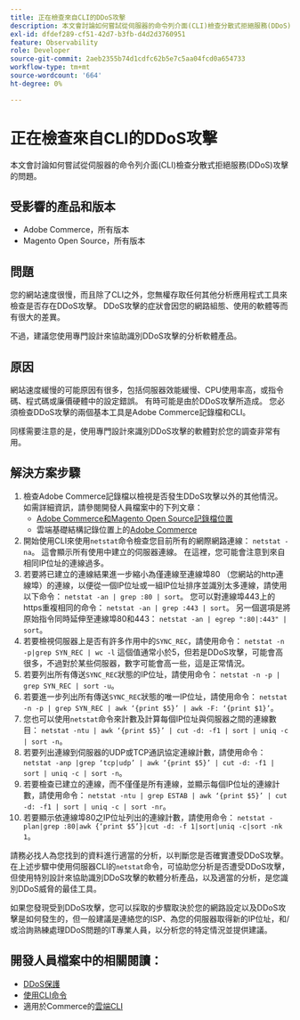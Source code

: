 ```yaml
---
title: 正在檢查來自CLI的DDoS攻擊
description: 本文會討論如何嘗試從伺服器的命令列介面(CLI)檢查分散式拒絕服務(DDoS)攻擊的問題。
exl-id: dfdef289-cf51-42d7-b3fb-d4d2d3760951
feature: Observability
role: Developer
source-git-commit: 2aeb2355b74d1cdfc62b5e7c5aa04fcd0a654733
workflow-type: tm+mt
source-wordcount: '664'
ht-degree: 0%

---
```


# 正在檢查來自CLI的DDoS攻擊

本文會討論如何嘗試從伺服器的命令列介面(CLI)檢查分散式拒絕服務(DDoS)攻擊的問題。

## 受影響的產品和版本

* Adobe Commerce，所有版本
* Magento Open Source，所有版本

## 問題

您的網站速度很慢，而且除了CLI之外，您無權存取任何其他分析應用程式工具來檢查是否存在DDoS攻擊。 DDoS攻擊的症狀會因您的網路組態、使用的軟體等而有很大的差異。

不過，建議您使用專門設計來協助識別DDoS攻擊的分析軟體產品。

## 原因

網站速度緩慢的可能原因有很多，包括伺服器效能緩慢、CPU使用率高，或指令碼、程式碼或廉價硬體中的設定錯誤。 有時可能是由於DDoS攻擊所造成。 您必須檢查DDoS攻擊的兩個基本工具是Adobe Commerce記錄檔和CLI。

同樣需要注意的是，使用專門設計來識別DDoS攻擊的軟體對於您的調查非常有用。

## 解決方案步驟

1. 檢查Adobe Commerce記錄檔以檢視是否發生DDoS攻擊以外的其他情況。 如需詳細資訊，請參閱開發人員檔案中的下列文章：
   * [Adobe Commerce和Magento Open Source記錄檔位置](https://experienceleague.adobe.com/zh-hant/docs/commerce-operations/configuration-guide/cli/enable-logging)
   * 雲端基礎結構記錄位置上的[Adobe Commerce](https://experienceleague.adobe.com/zh-hant/docs/commerce-cloud-service/user-guide/develop/test/log-locations)
1. 開始使用CLI來使用`netstat`命令檢查您目前所有的網際網路連線： `netstat -na`。 這會顯示所有使用中建立的伺服器連線。 在這裡，您可能會注意到來自相同IP位址的連線過多。
1. 若要將已建立的連線結果進一步縮小為僅連線至連線埠80 （您網站的http連線埠）的連線，以便從一個IP位址或一組IP位址排序並識別太多連線，請使用以下命令： `netstat -an | grep :80 | sort`。 您可以對連線埠443上的https重複相同的命令： `netstat -an | grep :443 | sort`。 另一個選項是將原始指令同時延伸至連線埠80和443： `netstat -an | egrep ":80|:443" | sort`。
1. 若要檢視伺服器上是否有許多作用中的`SYNC_REC`，請使用命令：     `netstat -n -p|grep SYN_REC | wc -l`     這個值通常小於5，但若是DDoS攻擊，可能會高很多，不過對於某些伺服器，數字可能會高一些，這是正常情況。
1. 若要列出所有傳送`SYNC_REC`狀態的IP位址，請使用命令： `netstat -n -p | grep SYN_REC | sort -u`。
1. 若要進一步列出所有傳送`SYNC_REC`狀態的唯一IP位址，請使用命令： `netstat -n -p | grep SYN_REC | awk ‘{print $5}’ | awk -F: ‘{print $1}’`。
1. 您也可以使用`netstat`命令來計數及計算每個IP位址與伺服器之間的連線數目： `netstat -ntu | awk ‘{print $5}’ | cut -d: -f1 | sort | uniq -c | sort -n`。
1. 若要列出連線到伺服器的UDP或TCP通訊協定連線計數，請使用命令： `netstat -anp |grep ‘tcp|udp’ | awk ‘{print $5}’ | cut -d: -f1 | sort | uniq -c | sort -n`。
1. 若要檢查已建立的連線，而不僅僅是所有連線，並顯示每個IP位址的連線計數，請使用命令： `netstat -ntu | grep ESTAB | awk ‘{print $5}’ | cut -d: -f1 | sort | uniq -c | sort -nr`。
1. 若要顯示依連線埠80之IP位址列出的連線計數，請使用命令： `netstat -plan|grep :80|awk {‘print $5’}|cut -d: -f 1|sort|uniq -c|sort -nk 1`。

請務必找人為您找到的資料進行適當的分析，以判斷您是否確實遭受DDoS攻擊。 在上述步驟中使用伺服器CLI的`netstat`命令，可協助您分析是否遭受DDoS攻擊，但使用特別設計來協助識別DDoS攻擊的軟體分析產品，以及適當的分析，是您識別DDoS威脅的最佳工具。

如果您發現受到DDoS攻擊，您可以採取的步驟取決於您的網路設定以及DDoS攻擊是如何發生的，但一般建議是連絡您的ISP、為您的伺服器取得新的IP位址，和/或洽詢熟練處理DDoS問題的IT專業人員，以分析您的特定情況並提供建議。

## 開發人員檔案中的相關閱讀：

* [DDoS保護](https://experienceleague.adobe.com/zh-hant/docs/commerce-cloud-service/user-guide/cdn/fastly#ddos-protection)
* [使用CLI命令](https://experienceleague.adobe.com/zh-hant/docs/commerce-operations/configuration-guide/deployment/examples/example-using-cli)
* 適用於Commerce的[雲端CLI](https://experienceleague.adobe.com/zh-hant/docs/commerce-cloud-service/user-guide/dev-tools/cloud-cli/cloud-cli-overview)
